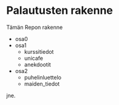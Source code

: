 # Palautusten rakenne

Tämän Repon rakenne

- osa0
- osa1
  - kurssitiedot
  - unicafe
  - anekdootit
- osa2
  - puhelinluettelo
  - maiden_tiedot

jne.